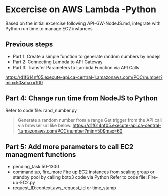 # Excercise on AWS Lambda -Python

Based on the initial excercise following API-GW-NodeJS.md, integrate with Python run time to manage EC2 instances

## Previous steps

* Part 1: Create a simple function to generate random numbers by nodejs
* Part 2: Connecting Lambda to API Gateway
* Part 3: Transfer Parameters to Lambda Function via API Calls

https://d1f614nf05.execute-api.ca-central-1.amazonaws.com/POC/number?min=50&max=100

## Part 4: Change run time from NodeJS to Python

Refer to code file: rand_number.py

> Generate a random number from a range
> Get trigger from the API call via browser url like below.
> https://d1f614nf05.execute-api.ca-central-1.amazonaws.com/POC/number?min=50&max=60

## Part 5: Add more parameters to call EC2 managment functions

* pending_task:50-1300
* command:up, fire_more 
Fire up EC2 instances from scaling group or standby pool by calling boto3 code via Python
Refer to code file: Fire-up-EC2.py
* request_ID:context.aws_request_id or time_stamp
